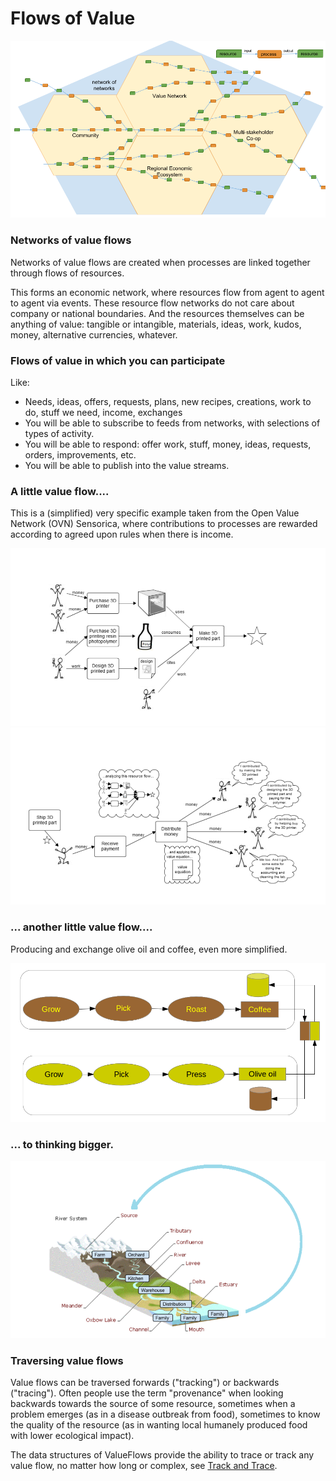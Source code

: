 # Flows of Value

![networks of networks picture](../assets/network-of-networks.png)

### Networks of value flows

Networks of value flows are created when processes are linked together through flows of resources.

This forms an economic network, where resources flow from agent to agent to agent via events. These resource flow networks do not care about company or national boundaries.  And the resources themselves can be anything of value: tangible or intangible, materials, ideas, work, kudos, money, alternative currencies, whatever.


### Flows of value in which you can participate

Like:

* Needs, ideas, offers, requests, plans, new recipes, creations, work to do, stuff we need, income, exchanges
* You will be able to subscribe to feeds from networks, with selections of types of activity.
* You will be able to respond: offer work, stuff, money, ideas, requests, orders, improvements, etc.
* You will be able to publish into the value streams.

### A little value flow....

This is a (simplified) very specific example taken from the Open Value Network (OVN) Sensorica, where contributions to processes are rewarded according to agreed upon rules when there is income.

![sensorica flow 1](../assets/sens-flow-1.png)
![sensorica flow 2](../assets/sens-flow-2.png)

### ... another little value flow....

Producing and exchange olive oil and coffee, even more simplified.

![coffee olive oil](../assets/coffee-oliveoil-flows.png)

### ... to thinking bigger.

![river flow](../assets/vf-river.png)

### Traversing value flows

Value flows can be traversed forwards ("tracking") or backwards ("tracing").  Often people use the term "provenance" when looking backwards towards the source of some resource, sometimes when a problem emerges (as in a disease outbreak from food), sometimes to know the quality of the resource (as in wanting local humanely produced food with lower ecological impact).

The data structures of ValueFlows provide the ability to trace or track any value flow, no matter how long or complex, see [Track and Trace](../algorithms/track.md).
